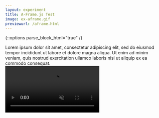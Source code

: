 ```yaml
---
layout: experiment
title: A-Frame.js Test
image: ex-aframe.gif
previewurl: /aframe.html
---
```


{::options parse_block_html="true" /}

<div class="flex-wrapper post m-col">
<div class="flex-column _50 m-margin">
Lorem ipsum dolor sit amet, consectetur adipiscing elit, sed do eiusmod tempor incididunt ut labore et dolore magna aliqua. Ut enim ad minim veniam, quis nostrud exercitation ullamco laboris nisi ut aliquip ex ea commodo consequat.

</div>
<div class="flex-column _50 m-margin">
<video src="/assets/videos/aframe.mp4" autoplay loop muted playsinline></video>
</div>
</div>